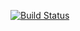 [![Build Status](https://travis-ci.com/fothdr/Nikitin.svg?branch=master)](https://travis-ci.com/fothdr/Nikitin)

